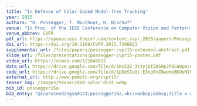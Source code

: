 ```yaml
---
title: "In Defense of Color-based Model-free Tracking"
year: 2015
authors: "H. Possegger, T. Mauthner, H. Bischof"
venue: "In Proc. of the IEEE Conference on Computer Vision and Pattern Recognition"
venue_abbrev: CVPR
pdf_url: https://openaccess.thecvf.com/content_cvpr_2015/papers/Possegger_In_Defense_of_2015_CVPR_paper.pdf
doi_url: https://doi.org/10.1109/CVPR.2015.7298823
supplemental_url: /files/papers/possegger-cvpr15-extended-abstract.pdf
slide_url: /files/presentations/possegger-cvpr15-poster.pdf
video_url: https://vimeo.com/121649922
data_url: https://drive.google.com/file/d/1KsS32-3tJyjDIZA50p2F6LW8pwcoJ8i-/view?usp=sharing
code_url: https://drive.google.com/file/d/1pQeSIuQi-E3npRnZ8wemeBK9eN1G8iWN/view?usp=sharing
external_url: http://www.pamitc.org/cvpr15/
teaser_img: /images/teaser/dat-color-dist.webp
bib_id: possegger15a
bib_entry: "@inproceedings&#123;possegger15a,<br/>&nbsp;&nbsp;title = &#123;In Defense of Color-based Model-free Tracking&#125;,<br/>&nbsp;&nbsp;author = &#123;H. Possegger and T. Mauthner and H. Bischof&#125;,<br/>&nbsp;&nbsp;booktitle = &#123;Proc. of the IEEE Conference on Computer Vision and Pattern Recognition (CVPR)&#125;,<br/>&nbsp;&nbsp;year = &#123;2015&#125;<br/>&#125;"
---
```

